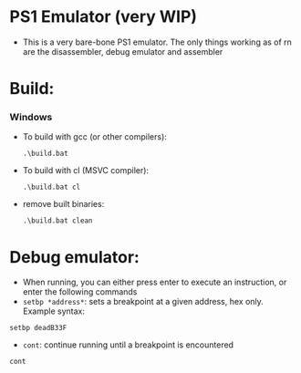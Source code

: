 # PS1 Emulator (very WIP)
- This is a very bare-bone PS1 emulator. The only things working as of rn are the disassembler, debug emulator and assembler

# Build:
### Windows
- To build with gcc (or other compilers):
  ```
  .\build.bat
  ```
- To build with cl (MSVC compiler):
  ```
  .\build.bat cl
  ```
- remove built binaries:
  ```
  .\build.bat clean
  ```

# Debug emulator:
- When running, you can either press enter to execute an instruction, or enter the following commands
- ```setbp *address*```: sets a breakpoint at a given address, hex only. Example syntax:
```
setbp deadB33F
```
- ```cont```: continue running until a breakpoint is encountered
```
cont
``` 
